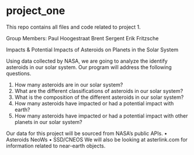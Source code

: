 # project_one
This repo contains all files and code related to project 1.

Group Members:
Paul Hoogestraat
Brent Sergent
Erik Fritzsche

Impacts & Potential Impacts of Asteroids on Planets in the Solar System

Using data collected by NASA, we are going to analyze the identify asteroids in our solar system. Our program will address the following questions.
1.	How many asteroids are in our solar system?
2.	What are the different classifications of asteroids in our solar system?
3.	What is the composition of the different asteroids in our solar system?
4.	How many asteroids have impacted or had a potential impact with earth?
5.	How many asteroids have impacted or had a potential impact with other planets in our solar system?

Our data for this project will be sourced from NASA’s public APIs.
•	Asteroids NeoWs
•	SSD/CNEOS
We will also be looking at asterlink.com for information related to near-earth objects.
